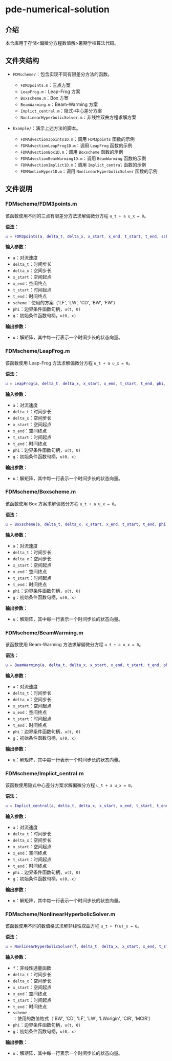 # pde-numerical-solution

## 介绍
本仓库用于存储<偏微分方程数值解>暑期学校算法代码。

## 文件夹结构

- `FDMscheme/`：包含实现不同有限差分方法的函数。
    - `FDM3points.m`：三点方案
    - `LeapFrog.m`：Leap-Frog 方案
    - `Boxscheme.m`：Box 方案
    - `BeamWarming.m`：Beam-Warming 方案
    - `Implict_central.m`：隐式-中心差分方案
    - `NonlinearHyperbolicSolver.m`：非线性双曲方程求解方案

- `Example/`：演示上述方法的脚本。
    - `FDMAdvection3points1D.m`：调用 `FDM3points` 函数的示例
    - `FDMAdvectionLeapFrog1D.m`：调用 `LeapFrog` 函数的示例
    - `FDMAdvectionBox1D.m`：调用 `Boxscheme` 函数的示例
    - `FDMAdvectionBeamWarming1D.m`：调用 `BeamWarming` 函数的示例
    - `FDMAdvectionImplict1D.m`：调用 `Implict_central` 函数的示例
    - `FDMNonLinHyper1D.m`：调用 `NonlinearHyperbolicSolver` 函数的示例

## 文件说明

### FDMscheme/FDM3points.m
该函数使用不同的三点有限差分方法求解偏微分方程 `u_t + a u_x = 0`。

**语法：**
```matlab
u = FDM3points(a, delta_t, delta_x, x_start, x_end, t_start, t_end, scheme, phi, g)
```

**输入参数：**
- `a`：对流速度
- `delta_t`：时间步长
- `delta_x`：空间步长
- `x_start`：空间起点
- `x_end`：空间终点
- `t_start`：时间起点
- `t_end`：时间终点
- `scheme`：使用的方案（'LF', 'LW', 'CD', 'BW', 'FW'）
- `phi`：边界条件函数句柄，`u(t, 0)`
- `g`：初始条件函数句柄，`u(0, x)`

**输出参数：**
- `u`：解矩阵，其中每一行表示一个时间步长的状态向量。

### FDMscheme/LeapFrog.m
该函数使用 Leap-Frog 方法求解偏微分方程 `u_t + a u_x = 0`。

**语法：**
```matlab
u = LeapFrog(a, delta_t, delta_x, x_start, x_end, t_start, t_end, phi, g)
```

**输入参数：**
- `a`：对流速度
- `delta_t`：时间步长
- `delta_x`：空间步长
- `x_start`：空间起点
- `x_end`：空间终点
- `t_start`：时间起点
- `t_end`：时间终点
- `phi`：边界条件函数句柄，`u(t, 0)`
- `g`：初始条件函数句柄，`u(0, x)`

**输出参数：**
- `u`：解矩阵，其中每一行表示一个时间步长的状态向量。

### FDMscheme/Boxscheme.m
该函数使用 Box 方案求解偏微分方程 `u_t + a u_x = 0`。

**语法：**
```matlab
u = Boxscheme(a, delta_t, delta_x, x_start, x_end, t_start, t_end, phi, g)
```

**输入参数：**
- `a`：对流速度
- `delta_t`：时间步长
- `delta_x`：空间步长
- `x_start`：空间起点
- `x_end`：空间终点
- `t_start`：时间起点
- `t_end`：时间终点
- `phi`：边界条件函数句柄，`u(t, 0)`
- `g`：初始条件函数句柄，`u(0, x)`

**输出参数：**
- `u`：解矩阵，其中每一行表示一个时间步长的状态向量。

### FDMscheme/BeamWarming.m
该函数使用 Beam-Warming 方法求解偏微分方程 `u_t + a u_x = 0`。

**语法：**
```matlab
u = BeamWarming(a, delta_t, delta_x, x_start, x_end, t_start, t_end, phi, g)
```

**输入参数：**
- `a`：对流速度
- `delta_t`：时间步长
- `delta_x`：空间步长
- `x_start`：空间起点
- `x_end`：空间终点
- `t_start`：时间起点
- `t_end`：时间终点
- `phi`：边界条件函数句柄，`u(t, 0)`
- `g`：初始条件函数句柄，`u(0, x)`

**输出参数：**
- `u`：解矩阵，其中每一行表示一个时间步长的状态向量。

### FDMscheme/Implict_central.m
该函数使用隐式中心差分方案求解偏微分方程 `u_t + a u_x = 0`。

**语法：**
```matlab
u = Implict_central(a, delta_t, delta_x, x_start, x_end, t_start, t_end, phi, g)
```

**输入参数：**
- `a`：对流速度
- `delta_t`：时间步长
- `delta_x`：空间步长
- `x_start`：空间起点
- `x_end`：空间终点
- `t_start`：时间起点
- `t_end`：时间终点
- `phi`：边界条件函数句柄，`u(t, 0)`
- `g`：初始条件函数句柄，`u(0, x)`

**输出参数：**
- `u`：解矩阵，其中每一行表示一个时间步长的状态向量。

### FDMscheme/NonlinearHyperbolicSolver.m
该函数使用不同的数值格式求解非线性双曲方程 `u_t + f(u)_x = 0`。

**语法：**
```matlab
u = NonlinearHyperbolicSolver(f, delta_t, delta_x, x_start, x_end, t_start, t_end, scheme, phi, g)
```

**输入参数：**
- `f`：非线性通量函数
- `delta_t`：时间步长
- `delta_x`：空间步长
- `x_start`：空间起点
- `x_end`：空间终点
- `t_start`：时间起点
- `t_end`：时间终点
- `scheme`：使用的数值格式（'BW', 'CD', 'LF', 'LW', 'LWorigin', 'CIR', 'MCIR'）
- `phi`：边界条件函数句柄，`u(t, 0)`
- `g`：初始条件函数句柄，`u(0, x)`

**输出参数：**
- `u`：解矩阵，其中每一行表示一个时间步长的状态向量。

